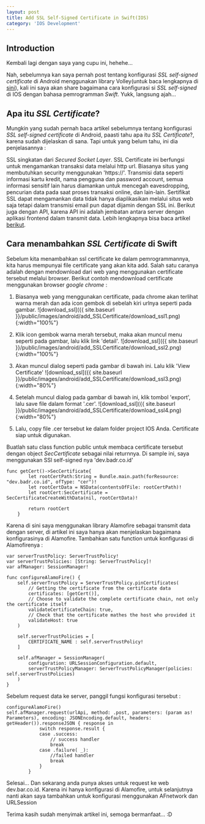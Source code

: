 ```yaml
---
layout: post
title: Add SSL Self-Signed Certificate in Swift(IOS)
category: 'IOS Development'
---
```


## Introduction

Kembali lagi dengan saya yang cupu ini, hehehe...<br> 

Nah, sebelumnya kan saya pernah post tentang konfigurasi *SSL self-signed certificate* di Android menggunakan library Volley(untuk baca lengkapnya di [sini](http://engineering.badr.co.id/android%20development/2016/06/15/Add-Certificate-in-Volley.html)), kali ini saya akan share bagaimana cara konfigurasi si *SSL self-signed* di IOS dengan bahasa pemrogramman *Swift*. Yukk, langsung ajah...



## Apa itu *SSL Certificate*?

Mungkin yang sudah pernah baca artikel sebelumnya tentang konfigurasi *SSL self-signed certificate* di Android, paasti tahu apa itu *SSL Certificate*?, karena sudah dijelaskan di sana. Tapi untuk yang belum tahu, ini dia penjelasannya :<br>

SSL singkatan dari *Secured Socket Layer*. SSL Certificate ini berfungsi untuk mengamankan transaksi data melalui http url. Biasanya situs yang membutuhkan security menggunakan 'https://'.  Transmisi data seperti informasi kartu kredit, nama pengguna dan password account, semua informasi sensitif lain harus diamankan untuk mencegah eavesdropping, pencurian data pada saat proses transaksi online, dan lain-lain. Sertifikat SSL dapat mengamankan data tidak hanya diaplikasikan melalui situs web saja tetapi dalam transmisi email pun dapat dijamin dengan SSL ini. Berikut juga dengan API, karena API ini adalah jembatan antara server dengan aplikasi frontend dalam transmit data. Lebih lengkapnya bisa baca artikel [berikut](http://klien.indositehost.com/knowledgebase.php?action=displayarticle&id=13).

<!-- break -->

## Cara menambahkan *SSL Certificate* di Swift

Sebelum kita menambahkan ssl certificate ke dalam pemrogrammannya, kita harus mempunyai file certificate yang akan kita add. Salah satu caranya adalah dengan mendownload dari web yang menggunakan certificate tersebut melalui browser. Berikut contoh mendownload certificate menggunakan browser *google chrome* :

1. Biasanya web yang menggunakan certificate, pada chrome akan terlihat warna merah dan ada icon gembok di sebelah kiri urlnya seperti pada gambar.
![download_ssl]({{ site.baseurl }}/public/images/android/add_SSLCertificate/download_ssl1.png){:width="100%"}

2. Klik icon gembok warna merah tersebut, maka akan muncul menu seperti pada gambar, lalu klik link 'detail'.
![download_ssl]({{ site.baseurl }}/public/images/android/add_SSLCertificate/download_ssl2.png){:width="100%"}

3. Akan muncul dialog seperti pada gambar di bawah ini. Lalu klik 'View Certificate'
![download_ssl]({{ site.baseurl }}/public/images/android/add_SSLCertificate/download_ssl3.png){:width="80%"}

4. Setelah muncul dialog pada gambar di bawah ini, klik tombol 'export', lalu save file dalam format '.cer'.
![download_ssl]({{ site.baseurl }}/public/images/android/add_SSLCertificate/download_ssl4.png){:width="80%"}

5. Lalu, copy file .cer tersebut ke dalam folder project IOS Anda. Certificate siap untuk digunakan.


Buatlah satu class function public untuk membaca certificate tersebut dengan object *SecCertificate* sebagai nilai returnnya. Di sample ini, saya menggunakan SSl self-signed nya 'dev.badr.co.id'

~~~
func getCert()->SecCertificate{
        let rootCertPath:String = Bundle.main.path(forResource: "dev.badr.co.id", ofType: "cer")!
        let rootCertData = NSData(contentsOfFile: rootCertPath)!
        let rootCert:SecCertificate = SecCertificateCreateWithData(nil, rootCertData)!
        
        return rootCert
    }
~~~


Karena di sini saya menggunakan library Alamofire sebagai transmit data dengan server, di artikel ini saya hanya akan menjelaskan bagaimana konfigurasinya di Alamofire. Tambahkan satu function untuk konfigurasi di Alamofirenya :

~~~
var serverTrustPolicy: ServerTrustPolicy!
var serverTrustPolicies: [String: ServerTrustPolicy]!
var afManager: SessionManager! 

func configureAlamoFire() {       
    self.serverTrustPolicy = ServerTrustPolicy.pinCertificates(
        // Getting the certificate from the certificate data            
        certificates: [getCert()],
        // Choose to validate the complete certificate chain, not only the certificate itself
        validateCertificateChain: true,
        // Check that the certificate mathes the host who provided it
        validateHost: true
    )
        
    self.serverTrustPolicies = [
        CERTIFICATE_NAME : self.serverTrustPolicy!
    ]
        
    self.afManager = SessionManager(
        configuration: URLSessionConfiguration.default,
        serverTrustPolicyManager: ServerTrustPolicyManager(policies: self.serverTrustPolicies)
    )
}
~~~


Sebelum request data ke server, panggil fungsi konfigurasi tersebut :

~~~
configureAlamoFire()
self.afManager.request(urlApi, method: .post, parameters: (param as! Parameters), encoding: JSONEncoding.default, headers: getHeader()).responseJSON { response in
            switch response.result {
            case .success:
                // success handler
                break
            case .failure( _):
                //failed handler
                break
            }
        }
~~~


Selesai... Dan sekarang anda punya akses untuk request ke web dev.bar.co.id. Karena ini hanya konfigurasi di Alamofire, untuk selanjutnya nanti akan saya tambahkan untuk konfigurasi menggunakan AFnetwork dan URLSession

Terima kasih sudah menyimak artikel ini, semoga bermanfaat... :D
